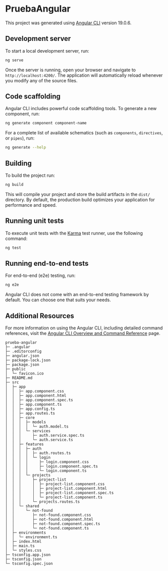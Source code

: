 # PruebaAngular

This project was generated using [Angular CLI](https://github.com/angular/angular-cli) version 19.0.6.

## Development server

To start a local development server, run:

```bash
ng serve
```

Once the server is running, open your browser and navigate to `http://localhost:4200/`. The application will automatically reload whenever you modify any of the source files.

## Code scaffolding

Angular CLI includes powerful code scaffolding tools. To generate a new component, run:

```bash
ng generate component component-name
```

For a complete list of available schematics (such as `components`, `directives`, or `pipes`), run:

```bash
ng generate --help
```

## Building

To build the project run:

```bash
ng build
```

This will compile your project and store the build artifacts in the `dist/` directory. By default, the production build optimizes your application for performance and speed.

## Running unit tests

To execute unit tests with the [Karma](https://karma-runner.github.io) test runner, use the following command:

```bash
ng test
```

## Running end-to-end tests

For end-to-end (e2e) testing, run:

```bash
ng e2e
```

Angular CLI does not come with an end-to-end testing framework by default. You can choose one that suits your needs.

## Additional Resources

For more information on using the Angular CLI, including detailed command references, visit the [Angular CLI Overview and Command Reference](https://angular.dev/tools/cli) page.


```
prueba-angular
├─ .angular
├─ .editorconfig
├─ angular.json
├─ package-lock.json
├─ package.json
├─ public
│  └─ favicon.ico
├─ README.md
├─ src
│  ├─ app
│  │  ├─ app.component.css
│  │  ├─ app.component.html
│  │  ├─ app.component.spec.ts
│  │  ├─ app.component.ts
│  │  ├─ app.config.ts
│  │  ├─ app.routes.ts
│  │  ├─ core
│  │  │  ├─ models
│  │  │  │  └─ auth.model.ts
│  │  │  └─ services
│  │  │     ├─ auth.service.spec.ts
│  │  │     └─ auth.service.ts
│  │  ├─ features
│  │  │  ├─ auth
│  │  │  │  ├─ auth.routes.ts
│  │  │  │  └─ login
│  │  │  │     ├─ login.component.css
│  │  │  │     ├─ login.component.spec.ts
│  │  │  │     └─ login.component.ts
│  │  │  └─ projects
│  │  │     ├─ project-list
│  │  │     │  ├─ project-list.component.css
│  │  │     │  ├─ project-list.component.html
│  │  │     │  ├─ project-list.component.spec.ts
│  │  │     │  └─ project-list.component.ts
│  │  │     └─ projects.routes.ts
│  │  └─ shared
│  │     └─ not-found
│  │        ├─ not-found.component.css
│  │        ├─ not-found.component.html
│  │        ├─ not-found.component.spec.ts
│  │        └─ not-found.component.ts
│  ├─ environments
│  │  └─ environment.ts
│  ├─ index.html
│  ├─ main.ts
│  └─ styles.css
├─ tsconfig.app.json
├─ tsconfig.json
└─ tsconfig.spec.json

```